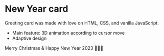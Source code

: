 # New Year card

Greeting card was made with love on HTML, CSS, and vanilla JavaScript.

- Main feature: 3D animation according to cursor move
- Adaptive design

Merry Christmas & Happy New Year 2023 💙🇺🇦
